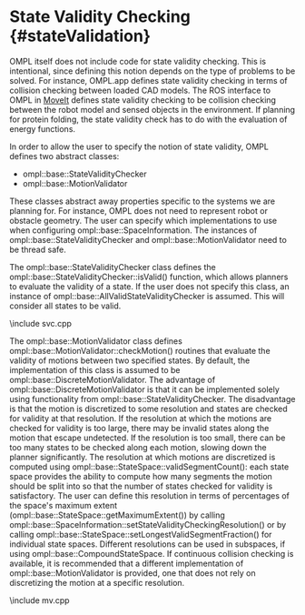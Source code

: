 # State Validity Checking {#stateValidation}

OMPL itself does not include code for state validity checking. This is intentional, since defining this notion depends on the type of problems to be solved. For instance, OMPL.app defines state validity checking in terms of collision checking between loaded CAD models. The ROS interface to OMPL in [MoveIt](https://moveit.ros.org) defines state validity checking to be collision checking between the robot model and sensed objects in the environment. If planning for protein folding, the state validity check has to do with the evaluation of energy functions.

In order to allow the user to specify the notion of state validity, OMPL defines two abstract classes:

- ompl::base::StateValidityChecker
- ompl::base::MotionValidator

These classes abstract away properties specific to the systems we are planning for. For instance, OMPL does not need to represent robot or obstacle geometry. The user can specify which implementations to use when configuring ompl::base::SpaceInformation. The instances of ompl::base::StateValidityChecker and ompl::base::MotionValidator need to be thread safe.

The ompl::base::StateValidityChecker class defines the ompl::base::StateValidityChecker::isValid() function, which allows planners to evaluate the validity of a state. If the user does not specify this class, an instance of ompl::base::AllValidStateValidityChecker is assumed. This will consider all states to be valid.

\include svc.cpp

The ompl::base::MotionValidator class defines ompl::base::MotionValidator::checkMotion() routines that evaluate the validity of motions between two specified states. By default, the implementation of this class is assumed to be ompl::base::DiscreteMotionValidator. The advantage of ompl::base::DiscreteMotionValidator is that it can be implemented solely using functionality from ompl::base::StateValidityChecker. The disadvantage is that the motion is discretized to some resolution and states are checked for validity at that resolution. If the resolution at which the motions are checked for validity is too large, there may be invalid states along the motion that escape undetected. If the resolution is too small, there can be too many states to be checked along each motion, slowing down the planner significantly. The resolution at which motions are discretized is computed using ompl::base::StateSpace::validSegmentCount(): each state space provides the ability to compute how many segments the motion should be split into so that the number of states checked for validity is satisfactory. The user can define this resolution in terms of percentages of the space's maximum extent (ompl::base::StateSpace::getMaximumExtent()) by calling ompl::base::SpaceInformation::setStateValidityCheckingResolution() or by calling ompl::base::StateSpace::setLongestValidSegmentFraction() for individual state spaces. Different resolutions can be used in subspaces, if using ompl::base::CompoundStateSpace. If continuous collision checking is available, it is recommended that a different implementation of ompl::base::MotionValidator is provided, one that does not rely on discretizing the motion at a specific resolution.

\include mv.cpp
